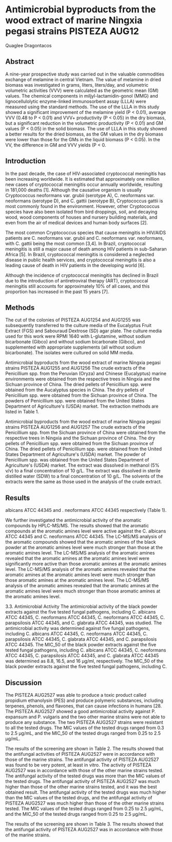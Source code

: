 # Antimicrobial byproducts from the wood extract of marine Ningxia pegasi strains PISTEZA AUG12
Quaglee Dragontacos


## Abstract
A nine-year prospective study was carried out in the valuable commodities exchange of melamine in central Vietnam. The value of melamine in dried biomass was investigated in grams, liters, liters/day, and volumetric volumetric activities (VVV) were calculated as the geometric mean (GM) values. The chemical components in miljyl-lactamidin-gonol (MMG) and lignocellulolytic enzyme-linked immunosorbent assay (LLLA) were measured using the standard methods. The use of the LLLA in this study showed a significant improvement of the melamine yield (P < 0.01), average VVV (0.48 to P < 0.01) and VVV+ productivity (P < 0.05) in the dry biomass, but a significant reduction in the volumetric productivity (P < 0.01) and GM values (P < 0.05) in the solid biomass. The use of LLLA in this study showed a better results for the dried biomass, as the GM values in the dry biomass were lower than those for the GMs in the liquid biomass (P < 0.05). In the VV, the difference in GM and VVV yields (P < 0.


## Introduction
In the past decade, the case of HIV-associated cryptococcal meningitis has been increasing worldwide. It is estimated that approximately one million new cases of cryptococcal meningitis occur annually worldwide, resulting in 181,000 deaths [1]. Although the causative organism is usually Cryptococcus neoformans var. grubii (serotype A), C. neoformans var. neoformans (serotype D), and C. gattii (serotype B), Cryptococcus gattii is most commonly found in the environment. However, other Cryptococcus species have also been isolated from bird droppings, soil, and decaying wood, wood components of houses and nursery building materials, and even from the air of medical devices and human body surfaces [2].

The most common Cryptococcus species that cause meningitis in HIV/AIDS patients are C. neoformans var. grubii and C. neoformans var. neoformans, with C. gattii being the most common [3,4]. In Brazil, cryptococcal meningitis is still a major cause of death among HIV patients in sub-Saharan Africa [5]. In Brazil, cryptococcal meningitis is considered a neglected disease in public health services, and cryptococcal meningitis is also a leading cause of death in HIV patients in the developing world [6].

Although the incidence of cryptococcal meningitis has declined in Brazil due to the introduction of antiretroviral therapy (ART), cryptococcal meningitis still accounts for approximately 10% of all cases, and this proportion has increased in the past 15 years [7].


## Methods
The cut of the colonies of PISTEZA AUG1254 and AUG1255 was subsequently transferred to the culture media of the Eucalyptus Fruit Extract (FGS) and Sabouraud Dextrose (SD) agar plate. The culture media used for this work were RPMI 1640 with L-glutamine, without sodium bicarbonate (Gibco) and without sodium bicarbonate (Gibco), and supplemented with appropriate supplements (all without sodium bicarbonate). The isolates were cultured on solid MM media.

Antimicrobial byproducts from the wood extract of marine Ningxia pegasi strains PISTEZA AUG1255 and AUG1256
The crude extracts of the Penicillium spp. from the Peruvian (Oryza) and Chinese (Eucalyptus) marine environments were obtained from the respective trees in Ningxia and the Sichuan province of China. The dried pellets of Penicillium spp. were obtained from the Aucalyptus species in China. The dry pellets of Penicillium spp. were obtained from the Sichuan province of China. The powders of Penicillium spp. were obtained from the United States Department of Agriculture's (USDA) market. The extraction methods are listed in Table 1.

Antimicrobial byproducts from the wood extract of marine Ningxia pegasi strains PISTEZA AUG1256 and AUG1257
The crude extracts of the Penicillium spp. from the Sichuan province of China were obtained from the respective trees in Ningxia and the Sichuan province of China. The dry pellets of Penicillium spp. were obtained from the Sichuan province of China. The dried pellets of Penicillium spp. were obtained from the United States Department of Agriculture's (USDA) market. The powder of Penicillium spp. was obtained from the United States Department of Agriculture's (USDA) market. The extract was dissolved in methanol (5% v/v) to a final concentration of 10 g/L. The extract was dissolved in sterile distilled water (SDW) to a final concentration of 10 g/L. The solvents of the extracts were the same as those used in the analysis of the crude extract.


## Results
albicans ATCC 44345 and . neoformans ATCC 44345 respectively (Table 1).

We further investigated the antimicrobial activity of the aromatic compounds by HPLC-MS/MS. The results showed that the aromatic compounds at the aromatic amines level were active against the C. albicans ATCC 44345 and C. neoformans ATCC 44345. The LC-MS/MS analysis of the aromatic compounds showed that the aromatic amines of the black powder at the aromatic amines level were much stronger than those at the aromatic amines level. The LC-MS/MS analysis of the aromatic amines revealed that the aromatic amines at the aromatic amines level were significantly more active than those aromatic amines at the aromatic amines level. The LC-MS/MS analysis of the aromatic amines revealed that the aromatic amines at the aromatic amines level were much stronger than those aromatic amines at the aromatic amines level. The LC-MS/MS analysis of the aromatic amines revealed that the aromatic amines at the aromatic amines level were much stronger than those aromatic amines at the aromatic amines level.

3.3. Antimicrobial Activity
The antimicrobial activity of the black powder extracts against the five tested fungal pathogens, including C. albicans ATCC 44345, C. neoformans ATCC 44345, C. neoformans ATCC 44345, C. parapsilosis ATCC 44345, and C. glabrata ATCC 44345, was studied. The antimicrobial activity was determined against five fungal pathogens, including C. albicans ATCC 44345, C. neoformans ATCC 44345, C. parapsilosis ATCC 44345, C. glabrata ATCC 44345, and C. parapsilosis ATCC 44345. The MIC_50 of the black powder extracts against the five tested fungal pathogens, including C. albicans ATCC 44345, C. neoformans ATCC 44345, C. parapsilosis ATCC 44345, and C. glabrata ATCC 44345 was determined as 8.8, 16.5, and 16 µg/ml, respectively. The MIC_50 of the black powder extracts against the five tested fungal pathogens, including C.


## Discussion
The PISTEZA AUG2527 was able to produce a toxic product called propidium ethanolysin (PES) and produce polymeric substances, including terpenes, phenols, and flavones, that can cause infections in humans [28. The PISTEZA AUG2527 showed a good antimicrobial activity against P. expansum and P. vulgaris and the two other marine strains were not able to produce any substance. The two PISTEZA AUG2527 strains were resistant to all the tested drugs. The MIC values of the tested drugs ranged from 0.3 to 2.5 µg/mL, and the MIC_50 of the tested drugs ranged from 0.25 to 2.5 µg/mL.

The results of the screening are shown in Table 2. The results showed that the antifungal activities of PISTEZA AUG2527 were in accordance with those of the marine strains. The antifungal activity of PISTEZA AUG2527 was found to be very potent, at least in vitro. The activity of PISTEZA AUG2527 was in accordance with those of the other marine strains tested. The antifungal activity of the tested drugs was more than the MIC values of the tested drugs. The antifungal activity of PISTEZA AUG2527 was much higher than those of the other marine strains tested, and it was the best obtained result. The antifungal activity of the tested drugs was much higher than the MIC values of the tested drugs, and the antifungal activity of PISTEZA AUG2527 was much higher than those of the other marine strains tested. The MIC values of the tested drugs ranged from 0.25 to 2.5 µg/mL, and the MIC_50 of the tested drugs ranged from 0.25 to 2.5 µg/mL.

The results of the screening are shown in Table 3. The results showed that the antifungal activity of PISTEZA AUG2527 was in accordance with those of the marine strains.
